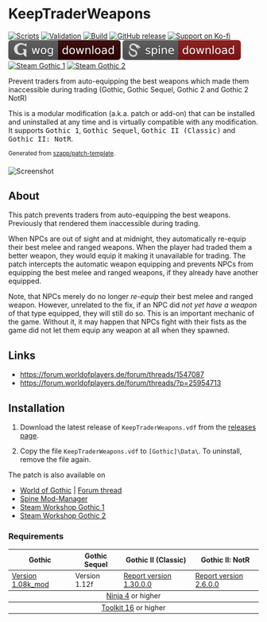 # KeepTraderWeapons

[![Scripts](https://github.com/szapp/KeepTraderWeapons/actions/workflows/scripts.yml/badge.svg)](https://github.com/szapp/KeepTraderWeapons/actions/workflows/scripts.yml)
[![Validation](https://github.com/szapp/KeepTraderWeapons/actions/workflows/validation.yml/badge.svg)](https://github.com/szapp/KeepTraderWeapons/actions/workflows/validation.yml)
[![Build](https://github.com/szapp/KeepTraderWeapons/actions/workflows/build.yml/badge.svg)](https://github.com/szapp/KeepTraderWeapons/actions/workflows/build.yml)
[![GitHub release](https://img.shields.io/github/v/release/szapp/KeepTraderWeapons.svg)](https://github.com/szapp/KeepTraderWeapons/releases/latest)
[![Support on Ko-fi](https://img.shields.io/badge/ko--fi-support-ff586e?logo=kofi&logoColor=white)](https://ko-fi.com/szapp)  
[![World of Gothic](https://raw.githubusercontent.com/szapp/patch-template/main/.github/actions/initialization/badges/wog.svg)](https://www.worldofgothic.de/dl/download_619.htm)
[![Spine](https://raw.githubusercontent.com/szapp/patch-template/main/.github/actions/initialization/badges/spine.svg)](https://clockwork-origins.com/spine)
[![Steam Gothic 1](https://img.shields.io/badge/steam-Gothic%201-2a3f5a?logo=steam&labelColor=1b2838)](https://steamcommunity.com/sharedfiles/filedetails/?id=2787676234)
[![Steam Gothic 2](https://img.shields.io/badge/steam-Gothic%202-2a3f5a?logo=steam&labelColor=1b2838)](https://steamcommunity.com/sharedfiles/filedetails/?id=2787675926)

Prevent traders from auto-equipping the best weapons which made them inaccessible during trading (Gothic, Gothic Sequel, Gothic 2 and Gothic 2 NotR)

This is a modular modification (a.k.a. patch or add-on) that can be installed and uninstalled at any time and is virtually compatible with any modification.
It supports <kbd>Gothic 1</kbd>, <kbd>Gothic Sequel</kbd>, <kbd>Gothic II (Classic)</kbd> and <kbd>Gothic II: NotR</kbd>.

<sup>Generated from [szapp/patch-template](https://github.com/szapp/patch-template).</sup>

![Screenshot](https://github.com/szapp/KeepTraderWeapons/assets/20203034/1277de6a-f626-4229-95aa-76cf1d9c7dbe)

## About

This patch prevents traders from auto-equipping the best weapons.
Previously that rendered them inaccessible during trading.

When NPCs are out of sight and at midnight, they automatically re-equip their best melee and ranged weapons.
When the player had traded them a better weapon, they would equip it making it unavailable for trading.
The patch intercepts the automatic weapon equipping and prevents NPCs from equipping the best melee and ranged weapons, if they already have another equipped.

Note, that NPCs merely do no longer *re-equip* their best melee and ranged weapon.
However, unrelated to the fix, if an NPC did *not yet have a weapon* of that type equipped, they will still do so.
This is an important mechanic of the game.
Without it, it may happen that NPCs fight with their fists as the game did not let them equip any weapon at all when they spawned.

## Links

- https://forum.worldofplayers.de/forum/threads/1547087
- https://forum.worldofplayers.de/forum/threads/?p=25954713

## Installation

1. Download the latest release of `KeepTraderWeapons.vdf` from the [releases page](https://github.com/szapp/KeepTraderWeapons/releases/latest).

2. Copy the file `KeepTraderWeapons.vdf` to `[Gothic]\Data\`. To uninstall, remove the file again.

The patch is also available on
- [World of Gothic](https://www.worldofgothic.de/dl/download_619.htm) | [Forum thread](https://forum.worldofplayers.de/forum/threads/1547087)
- [Spine Mod-Manager](https://clockwork-origins.com/spine/)
- [Steam Workshop Gothic 1](https://steamcommunity.com/sharedfiles/filedetails/?id=2787676234)
- [Steam Workshop Gothic 2](https://steamcommunity.com/sharedfiles/filedetails/?id=2787675926)

### Requirements

<table><thead><tr><th>Gothic</th><th>Gothic Sequel</th><th>Gothic II (Classic)</th><th>Gothic II: NotR</th></tr></thead>
<tbody><tr><td><a href="https://www.worldofgothic.de/dl/download_34.htm">Version 1.08k_mod</a></td><td>Version 1.12f</td><td><a href="https://www.worldofgothic.de/dl/download_278.htm">Report version 1.30.0.0</a></td><td><a href="https://www.worldofgothic.de/dl/download_278.htm">Report version 2.6.0.0</a></td></tr></tbody>
<tbody><tr><td colspan="4" align="center"><a href="https://github.com/szapp/Ninja/wiki#wiki-content">Ninja 4</a> or higher</td></tr></tbody>
<tbody><tr><td colspan="4" align="center"><a href="https://github.com/szapp/Toolkit">Toolkit 16</a> or higher</td></tr></table>

<!--

If you are interested in writing your own patch, please do not copy this patch!
Instead refer to the PATCH TEMPLATE to build a foundation that is customized to your needs!
The patch template can found at https://github.com/szapp/patch-template.

-->
